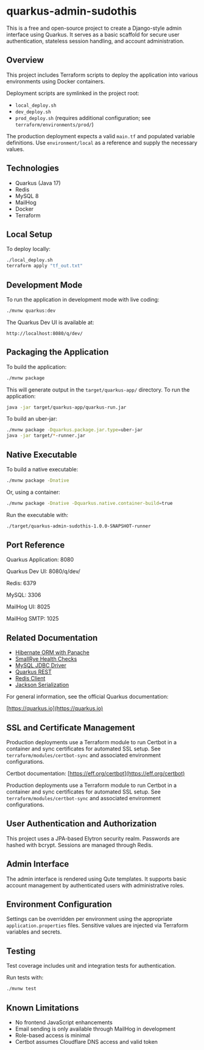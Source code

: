 # quarkus-admin-sudothis

This is a free and open-source project to create a Django-style admin interface using Quarkus. It serves as a basic scaffold for secure user authentication, stateless session handling, and account administration.

## Overview

This project includes Terraform scripts to deploy the application into various environments using Docker containers.

Deployment scripts are symlinked in the project root:

* `local_deploy.sh`
* `dev_deploy.sh`
* `prod_deploy.sh` (requires additional configuration; see `terraform/environments/prod/`)

The production deployment expects a valid `main.tf` and populated variable definitions. Use `environment/local` as a reference and supply the necessary values.

## Technologies

* Quarkus (Java 17)
* Redis
* MySQL 8
* MailHog
* Docker
* Terraform

## Local Setup

To deploy locally:

```bash
./local_deploy.sh
terraform apply "tf_out.txt"
```

## Development Mode

To run the application in development mode with live coding:

```bash
./mvnw quarkus:dev
```

The Quarkus Dev UI is available at:

```
http://localhost:8080/q/dev/
```

## Packaging the Application

To build the application:

```bash
./mvnw package
```

This will generate output in the `target/quarkus-app/` directory. To run the application:

```bash
java -jar target/quarkus-app/quarkus-run.jar
```

To build an uber-jar:

```bash
./mvnw package -Dquarkus.package.jar.type=uber-jar
java -jar target/*-runner.jar
```

## Native Executable

To build a native executable:

```bash
./mvnw package -Dnative
```

Or, using a container:

```bash
./mvnw package -Dnative -Dquarkus.native.container-build=true
```

Run the executable with:

```bash
./target/quarkus-admin-sudothis-1.0.0-SNAPSHOT-runner
```

## Port Reference

Quarkus Application: 8080

Quarkus Dev UI: 8080/q/dev/

Redis: 6379

MySQL: 3306

MailHog UI: 8025

MailHog SMTP: 1025

## Related Documentation

* [Hibernate ORM with Panache](https://quarkus.io/guides/hibernate-orm-panache)
* [SmallRye Health Checks](https://quarkus.io/guides/smallrye-health)
* [MySQL JDBC Driver](https://quarkus.io/guides/datasource)
* [Quarkus REST](https://quarkus.io/guides/rest)
* [Redis Client](https://quarkus.io/guides/redis)
* [Jackson Serialization](https://quarkus.io/guides/rest#json-serialisation)

For general information, see the official Quarkus documentation:

[https://quarkus.io](https://quarkus.io)

## SSL and Certificate Management

Production deployments use a Terraform module to run Certbot in a container and sync certificates for automated SSL setup. See `terraform/modules/certbot-sync` and associated environment configurations.

Certbot documentation: [https://eff.org/certbot](https://eff.org/certbot)

Production deployments use a Terraform module to run Certbot in a container and sync certificates for automated SSL setup. See `terraform/modules/certbot-sync` and associated environment configurations.

## User Authentication and Authorization

This project uses a JPA-based Elytron security realm. Passwords are hashed with bcrypt. Sessions are managed through Redis.

## Admin Interface

The admin interface is rendered using Qute templates. It supports basic account management by authenticated users with administrative roles.

## Environment Configuration

Settings can be overridden per environment using the appropriate `application.properties` files. Sensitive values are injected via Terraform variables and secrets.

## Testing

Test coverage includes unit and integration tests for authentication.

Run tests with:

```bash
./mvnw test
```

## Known Limitations

* No frontend JavaScript enhancements
* Email sending is only available through MailHog in development
* Role-based access is minimal
* Certbot assumes Cloudflare DNS access and valid token
